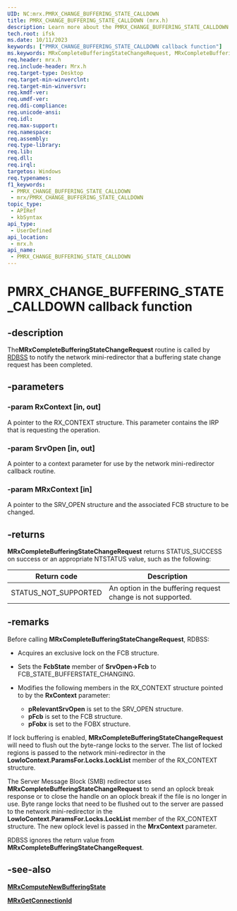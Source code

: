 ```yaml
---
UID: NC:mrx.PMRX_CHANGE_BUFFERING_STATE_CALLDOWN
title: PMRX_CHANGE_BUFFERING_STATE_CALLDOWN (mrx.h)
description: Learn more about the PMRX_CHANGE_BUFFERING_STATE_CALLDOWN callback function.
tech.root: ifsk
ms.date: 10/11/2023
keywords: ["PMRX_CHANGE_BUFFERING_STATE_CALLDOWN callback function"]
ms.keywords: MRxCompleteBufferingStateChangeRequest, MRxCompleteBufferingStateChangeRequest routine [Installable File System Drivers], PMRX_CHANGE_BUFFERING_STATE_CALLDOWN, ifsk.mrxcompletebufferingstatechangerequest, mrx/MRxCompleteBufferingStateChangeRequest, mrxref_5ac31893-1998-454a-a0c9-07d32e60d8db.xml
req.header: mrx.h
req.include-header: Mrx.h
req.target-type: Desktop
req.target-min-winverclnt: 
req.target-min-winversvr: 
req.kmdf-ver: 
req.umdf-ver: 
req.ddi-compliance: 
req.unicode-ansi: 
req.idl: 
req.max-support: 
req.namespace: 
req.assembly: 
req.type-library: 
req.lib: 
req.dll: 
req.irql: 
targetos: Windows
req.typenames: 
f1_keywords:
 - PMRX_CHANGE_BUFFERING_STATE_CALLDOWN
 - mrx/PMRX_CHANGE_BUFFERING_STATE_CALLDOWN
topic_type:
 - APIRef
 - kbSyntax
api_type:
 - UserDefined
api_location:
 - mrx.h
api_name:
 - PMRX_CHANGE_BUFFERING_STATE_CALLDOWN
---
```


# PMRX_CHANGE_BUFFERING_STATE_CALLDOWN callback function

## -description

The**MRxCompleteBufferingStateChangeRequest** routine is called by [RDBSS](/windows-hardware/drivers/ifs/the-rdbss-driver-and-library) to notify the network mini-redirector that a buffering state change request has been completed.

## -parameters

### -param RxContext [in, out]

A pointer to the RX_CONTEXT structure. This parameter contains the IRP that is requesting the operation.

### -param SrvOpen [in, out]

A pointer to a context parameter for use by the network mini-redirector callback routine.

### -param MRxContext [in]

A pointer to the SRV_OPEN structure and the associated FCB structure to be changed.

## -returns

**MRxCompleteBufferingStateChangeRequest** returns STATUS_SUCCESS on success or an appropriate NTSTATUS value, such as the following:

| Return code | Description |
| ------------- | ------------- |
| STATUS_NOT_SUPPORTED | An option in the  buffering request change is not supported. |

## -remarks

Before calling **MRxCompleteBufferingStateChangeRequest**, RDBSS:

* Acquires an exclusive lock on the FCB structure.

* Sets the **FcbState** member of **SrvOpen->Fcb** to FCB_STATE_BUFFERSTATE_CHANGING.

* Modifies the following members in the RX_CONTEXT structure pointed to by the **RxContext** parameter:

  * **pRelevantSrvOpen** is set to the SRV_OPEN structure.
  * **pFcb** is set to the FCB structure.
  * **pFobx** is set to the FOBX structure.

If lock buffering is enabled, **MRxCompleteBufferingStateChangeRequest** will need to flush out the byte-range locks to the server. The list of locked regions is passed to the network mini-redirector in the **LowIoContext.ParamsFor.Locks.LockList** member of the RX_CONTEXT structure.

The Server Message Block (SMB) redirector uses **MRxCompleteBufferingStateChangeRequest** to send an oplock break response or to close the handle on an oplock break if the file is no longer in use. Byte range locks that need to be flushed out to the server are passed to the network mini-redirector in the **LowIoContext.ParamsFor.Locks.LockList** member of the RX_CONTEXT structure. The new oplock level is passed in the **MrxContext** parameter.

RDBSS ignores the return value from **MRxCompleteBufferingStateChangeRequest**.

## -see-also

[**MRxComputeNewBufferingState**](nc-mrx-pmrx_compute_new_buffering_state.md)

[**MRxGetConnectionId**](nc-mrx-pmrx_get_connection_id.md)
